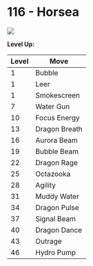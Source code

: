 # 116 - Horsea
![][116]

**Level Up:**

Level | Move
---   | ---
  1   | Bubble
  1   | Leer
  1   | Smokescreen
  7   | Water Gun
 10   | Focus Energy
 13   | Dragon Breath
 16   | Aurora Beam
 19   | Bubble Beam
 22   | Dragon Rage
 25   | Octazooka
 28   | Agility
 31   | Muddy Water
 34   | Dragon Pulse
 37   | Signal Beam
 40   | Dragon Dance
 43   | Outrage
 46   | Hydro Pump



[116]: /img/pokemon/116.png
